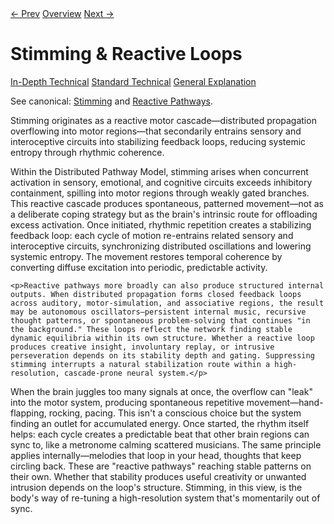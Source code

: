 <link rel="stylesheet" href="../assets/css/tabs.css">
<script src="../assets/js/tabstate.js"></script>

<div class="navline">
  <a data-nav href="./sensory-cognition">← Prev</a>
  <a data-nav href="../index">Overview</a>
  <a data-nav href="./executive-and-attention">Next →</a>
</div>

# Stimming & Reactive Loops

<div class="tabset">
  <div class="tab-choices">
    <a href="#" data-tab="tab-tech">In-Depth Technical</a>
    <a href="#" data-tab="tab-std">Standard Technical</a>
    <a href="#" data-tab="tab-gen">General Explanation</a>
  </div>

  <div id="tab-tech" class="tab-panel">
    <p class="note">
      See canonical: <a href="../higher-resolution-hypothesis.md#stimming-as-reactive-motor-cascade">Stimming</a> and
      <a href="../higher-resolution-hypothesis.md#complex-outputs-from-reactive-pathways">Reactive Pathways</a>.
    </p>
    <p>Stimming originates as a reactive motor cascade—distributed propagation overflowing into motor regions—that secondarily entrains sensory and interoceptive circuits into stabilizing feedback loops, reducing systemic entropy through rhythmic coherence.</p>
  </div>

  <div id="tab-std" class="tab-panel">
    <p>Within the Distributed Pathway Model, stimming arises when concurrent activation in sensory, emotional, and cognitive circuits exceeds inhibitory containment, spilling into motor regions through weakly gated branches. This reactive cascade produces spontaneous, patterned movement—not as a deliberate coping strategy but as the brain's intrinsic route for offloading excess activation. Once initiated, rhythmic repetition creates a stabilizing feedback loop: each cycle of motion re-entrains related sensory and interoceptive circuits, synchronizing distributed oscillations and lowering systemic entropy. The movement restores temporal coherence by converting diffuse excitation into periodic, predictable activity.</p>

    <p>Reactive pathways more broadly can also produce structured internal outputs. When distributed propagation forms closed feedback loops across auditory, motor-simulation, and associative regions, the result may be autonomous oscillators—persistent internal music, recursive thought patterns, or spontaneous problem-solving that continues "in the background." These loops reflect the network finding stable dynamic equilibria within its own structure. Whether a reactive loop produces creative insight, involuntary replay, or intrusive perseveration depends on its stability depth and gating. Suppressing stimming interrupts a natural stabilization route within a high-resolution, cascade-prone neural system.</p>
  </div>

  <div id="tab-gen" class="tab-panel">
    <p>When the brain juggles too many signals at once, the overflow can "leak" into the motor system, producing spontaneous repetitive movement—hand-flapping, rocking, pacing. This isn't a conscious choice but the system finding an outlet for accumulated energy. Once started, the rhythm itself helps: each cycle creates a predictable beat that other brain regions can sync to, like a metronome calming scattered musicians. The same principle applies internally—melodies that loop in your head, thoughts that keep circling back. These are "reactive pathways" reaching stable patterns on their own. Whether that stability produces useful creativity or unwanted intrusion depends on the loop's structure. Stimming, in this view, is the body's way of re-tuning a high-resolution system that's momentarily out of sync.</p>
  </div>
</div>
